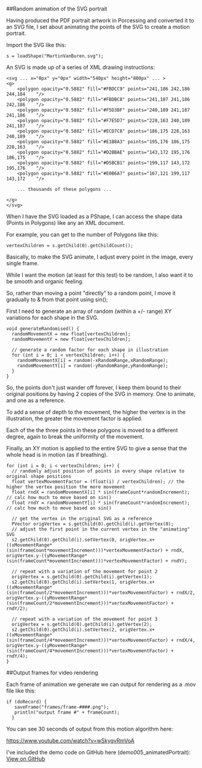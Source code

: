 ##Random animation of the SVG portrait

Having produced the PDF portrait artwork in Porcessing and converted it to an SVG file, I set about animating the points of the SVG to create a motion portrait.

Import the SVG like this:

```
s = loadShape("MartinVanBuren.svg");
```

An SVG is made up of a series of XML drawing instructions:

```
<svg ... x="0px" y="0px" width="540px" height="800px" ... >
<g>
	<polygon opacity="0.5882" fill="#FBDCC9" points="241,186 242,186 244,184 	"/>
	<polygon opacity="0.5882" fill="#FBDBC8" points="241,187 241,186 242,186 	"/>
	<polygon opacity="0.5882" fill="#F5D3BF" points="240,189 241,187 241,186 	"/>
	<polygon opacity="0.5882" fill="#F7E5D7" points="228,163 240,189 241,187 	"/>
	<polygon opacity="0.5882" fill="#ECD7C8" points="186,175 228,163 240,189 	"/>
	<polygon opacity="0.5882" fill="#E1B8A3" points="195,176 186,175 228,163 	"/>
	<polygon opacity="0.5882" fill="#D2BBAE" points="143,172 195,176 186,175 	"/>
	<polygon opacity="0.5882" fill="#D5BCB1" points="199,117 143,172 195,176 	"/>
	<polygon opacity="0.5882" fill="#E0B6A7" points="167,121 199,117 143,172 	"/>
	
	... thousands of these polygons ...

</g>
</svg>
```

When I have the SVG loaded as a PShape, I can access the shape data (Points in Polygons) like any an XML document.

For example, you can get to the number of Polygons like this:

```
vertexChildren = s.getChild(0).getChildCount();
```

Basically, to make the SVG animate, I adjust every point in the image, every single frame.

While I want the motion (at least for this test) to be random, I also want it to be smooth and organic feeling.

So, rather than moving a point "directly" to a random point, I move it gradually to & from that point using sin();

First I need to generate an array of random (within a +/- range) XY variations for each shape in the SVG.

```
void generateRandomised() {
  randomMovementX = new float[vertexChildren];
  randomMovementY = new float[vertexChildren];
  
  // generate a random factor for each shape in illustration
  for (int i = 0; i < vertexChildren; i++) {
    randomMovementX[i] = random(-xRandomRange,xRandomRange);
    randomMovementY[i] = random(-yRandomRange,yRandomRange);
  }
}
```

So, the points don't just wander off forever, I keep them bound to their original positions by having 2 copies of the SVG in memory. One to animate, and one as a reference.

To add a sense of depth to the movement, the higher the vertex is in the illustration, the greater the movement factor is applied.

Each of the the three points in these polygons is moved to a different degree, again to break the uniformity of the movement.

Finally, an XY motion is applied to the entire SVG to give a sense that the whole head is in motion (as if breathing).

```
for (int i = 0; i < vertexChildren; i++) {
  // randomly adjust position of points in every shape relative to original shape positions
  float vertexMovementFactor = (float(i) / vertexChildren); // the higher the vertex position the more movement
  float rndX = randomMovementX[i] * sin(frameCount*randomIncrement); // calc how much to move based on sin()
  float rndY = randomMovementY[i] * sin(frameCount*randomIncrement); // calc how much to move based on sin()
  
  // get the vertex in the original SVG as a reference
  PVector origVertex = s.getChild(0).getChild(i).getVertex(0);
  // adjust the first point in the current vertex in the "animating" SVG
  s2.getChild(0).getChild(i).setVertex(0, origVertex.x+((xMovementRange*(sin(frameCount*movementIncrement)))*vertexMovementFactor) + rndX, origVertex.y-((yMovementRange*(sin(frameCount*movementIncrement)))*vertexMovementFactor) + rndY);
  
  // repeat with a variation of the movement for point 2
  origVertex = s.getChild(0).getChild(i).getVertex(1);
  s2.getChild(0).getChild(i).setVertex(1, origVertex.x+((xMovementRange*(sin(frameCount/2*movementIncrement)))*vertexMovementFactor) + rndX/2, origVertex.y-((yMovementRange*(sin(frameCount/2*movementIncrement)))*vertexMovementFactor) + rndY/2);
  
  // repeat with a variation of the movement for point 3
  origVertex = s.getChild(0).getChild(i).getVertex(2);
  s2.getChild(0).getChild(i).setVertex(2, origVertex.x+((xMovementRange*(sin(frameCount/4*movementIncrement)))*vertexMovementFactor) + rndX/4, origVertex.y-((yMovementRange*(sin(frameCount/4*movementIncrement)))*vertexMovementFactor) + rndY/4);
}
```

##Output frames for video rendering

Each frame of animation we generate we can output for rendering as a .mov file like this:

```
if (doRecord) {
   saveFrame("frames/frame-####.png"); 
   println("output frame #" + frameCount);
  }
```

You can see 30 seconds of output from this motion algorithm here:

https://www.youtube.com/watch?v=wSkygvRmVoA



I've included the demo code on GitHub here (demo005_animatedPortrait): [View on GitHub](https://github.com/brondbjerg/devart-template/tree/master/project_code/demos "View on GitHub")




